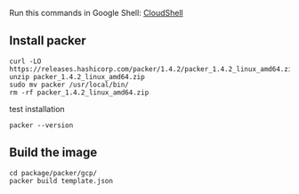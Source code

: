 Run this commands in Google Shell:
[CloudShell](https://console.cloud.google.com/cloudshell/open?git_repo=https://github.com/lalyos/k3os&tutorial=package/packer/readme.md)


## Install packer

```
curl -LO https://releases.hashicorp.com/packer/1.4.2/packer_1.4.2_linux_amd64.zip
unzip packer_1.4.2_linux_amd64.zip
sudo mv packer /usr/local/bin/
rm -rf packer_1.4.2_linux_amd64.zip
```

test installation
```
packer --version
```

## Build the image

```
cd package/packer/gcp/
packer build template.json
```